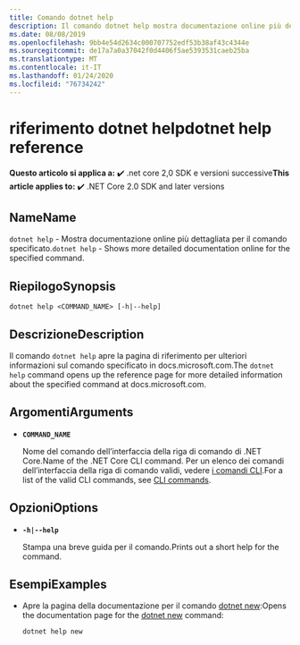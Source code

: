```yaml
---
title: Comando dotnet help
description: Il comando dotnet help mostra documentazione online più dettagliata per il comando specificato.
ms.date: 08/08/2019
ms.openlocfilehash: 9bb4e54d2634c000707752edf53b38af43c4344e
ms.sourcegitcommit: de17a7a0a37042f0d4406f5ae5393531caeb25ba
ms.translationtype: MT
ms.contentlocale: it-IT
ms.lasthandoff: 01/24/2020
ms.locfileid: "76734242"
---
```

# <a name="dotnet-help-reference"></a><span data-ttu-id="ebd08-103">riferimento dotnet help</span><span class="sxs-lookup"><span data-stu-id="ebd08-103">dotnet help reference</span></span>

<span data-ttu-id="ebd08-104">**Questo articolo si applica a:** ✔️ .net core 2,0 SDK e versioni successive</span><span class="sxs-lookup"><span data-stu-id="ebd08-104">**This article applies to:** ✔️ .NET Core 2.0 SDK and later versions</span></span>

<!-- todo: uncomment when all CLI commands are reviewed
[!INCLUDE [topic-appliesto-net-core-all](../../../includes/topic-appliesto-net-core-2plus.md)]
-->

## <a name="name"></a><span data-ttu-id="ebd08-105">Name</span><span class="sxs-lookup"><span data-stu-id="ebd08-105">Name</span></span>

<span data-ttu-id="ebd08-106">`dotnet help` - Mostra documentazione online più dettagliata per il comando specificato.</span><span class="sxs-lookup"><span data-stu-id="ebd08-106">`dotnet help` - Shows more detailed documentation online for the specified command.</span></span>

## <a name="synopsis"></a><span data-ttu-id="ebd08-107">Riepilogo</span><span class="sxs-lookup"><span data-stu-id="ebd08-107">Synopsis</span></span>

`dotnet help <COMMAND_NAME> [-h|--help]`

## <a name="description"></a><span data-ttu-id="ebd08-108">Descrizione</span><span class="sxs-lookup"><span data-stu-id="ebd08-108">Description</span></span>

<span data-ttu-id="ebd08-109">Il comando `dotnet help` apre la pagina di riferimento per ulteriori informazioni sul comando specificato in docs.microsoft.com.</span><span class="sxs-lookup"><span data-stu-id="ebd08-109">The `dotnet help` command opens up the reference page for more detailed information about the specified command at docs.microsoft.com.</span></span>

## <a name="arguments"></a><span data-ttu-id="ebd08-110">Argomenti</span><span class="sxs-lookup"><span data-stu-id="ebd08-110">Arguments</span></span>

* **`COMMAND_NAME`**

  <span data-ttu-id="ebd08-111">Nome del comando dell’interfaccia della riga di comando di .NET Core.</span><span class="sxs-lookup"><span data-stu-id="ebd08-111">Name of the .NET Core CLI command.</span></span> <span data-ttu-id="ebd08-112">Per un elenco dei comandi dell’interfaccia della riga di comando validi, vedere [i comandi CLI](index.md#cli-commands).</span><span class="sxs-lookup"><span data-stu-id="ebd08-112">For a list of the valid CLI commands, see [CLI commands](index.md#cli-commands).</span></span>

## <a name="options"></a><span data-ttu-id="ebd08-113">Opzioni</span><span class="sxs-lookup"><span data-stu-id="ebd08-113">Options</span></span>

* **`-h|--help`**

  <span data-ttu-id="ebd08-114">Stampa una breve guida per il comando.</span><span class="sxs-lookup"><span data-stu-id="ebd08-114">Prints out a short help for the command.</span></span>

## <a name="examples"></a><span data-ttu-id="ebd08-115">Esempi</span><span class="sxs-lookup"><span data-stu-id="ebd08-115">Examples</span></span>

* <span data-ttu-id="ebd08-116">Apre la pagina della documentazione per il comando [dotnet new](dotnet-new.md):</span><span class="sxs-lookup"><span data-stu-id="ebd08-116">Opens the documentation page for the [dotnet new](dotnet-new.md) command:</span></span>

  ```dotnetcli
  dotnet help new
  ```
